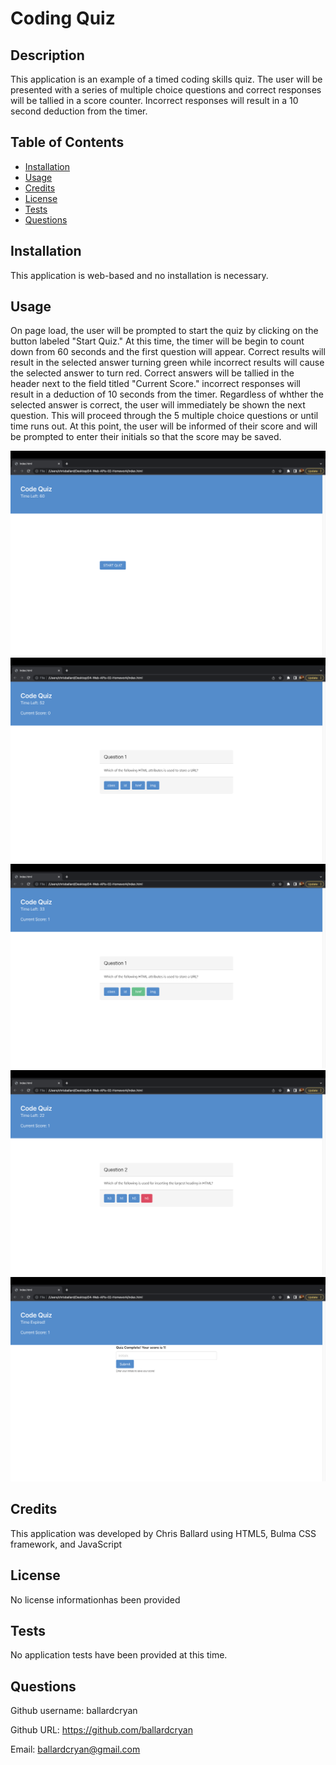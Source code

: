 # Coding Quiz

## Description

This application is an example of a timed coding skills quiz. The user will be presented with a series of multiple choice questions and correct responses will be tallied in a score counter. Incorrect responses will result in a 10 second deduction from the timer.

## Table of Contents

- [Installation](#installation)
- [Usage](#usage)
- [Credits](#credits)
- [License](#license)
- [Tests](#tests)
- [Questions](#questions)

## Installation

This application is web-based and no installation is necessary.

## Usage

On page load, the user will be prompted to start the quiz by clicking on the button labeled "Start Quiz." At this time, the timer will be begin to count down from 60 seconds and the first question will appear. Correct results will result in the selected answer turning green while incorrect results will cause the selected answer to turn red. Correct answers will be tallied in the header next to the field titled "Current Score." incorrect responses will result in a deduction of 10 seconds from the timer. Regardless of whther the selected answer is correct, the user will immediately be shown the next question. This will proceed through the 5 multiple choice questions or until time runs out. At this point, the user will be informed of their score and will be prompted to enter their initials so that the score may be saved.

![Page Load](./assets/ScreenShot1.png)
![Question 1](./assets/ScreenShot2.png)
![Correct Response](./assets/ScreenShot3.png)
![Incorrect Response](./assets/ScreenShot4.png)
![Score Entry](./assets/ScreenShot5.png)



## Credits

This application was developed by Chris Ballard using HTML5, Bulma CSS framework, and JavaScript

## License

No license informationhas been provided

## Tests

No application tests have been provided at this time.

## Questions

Github username: ballardcryan

Github URL: https://github.com/ballardcryan

Email: ballardcryan@gmail.com